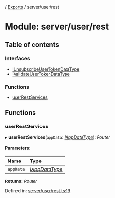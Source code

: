 [](../README.md) / [Exports](../modules.md) / server/user/rest

# Module: server/user/rest

## Table of contents

### Interfaces

- [IUnsubscribeUserTokenDataType](../interfaces/server_user_rest.iunsubscribeusertokendatatype.md)
- [IValidateUserTokenDataType](../interfaces/server_user_rest.ivalidateusertokendatatype.md)

### Functions

- [userRestServices](server_user_rest.md#userrestservices)

## Functions

### userRestServices

▸ **userRestServices**(`appData`: [*IAppDataType*](../interfaces/server.iappdatatype.md)): *Router*

#### Parameters:

Name | Type |
:------ | :------ |
`appData` | [*IAppDataType*](../interfaces/server.iappdatatype.md) |

**Returns:** *Router*

Defined in: [server/user/rest.ts:19](https://github.com/onzag/itemize/blob/0e9b128c/server/user/rest.ts#L19)
